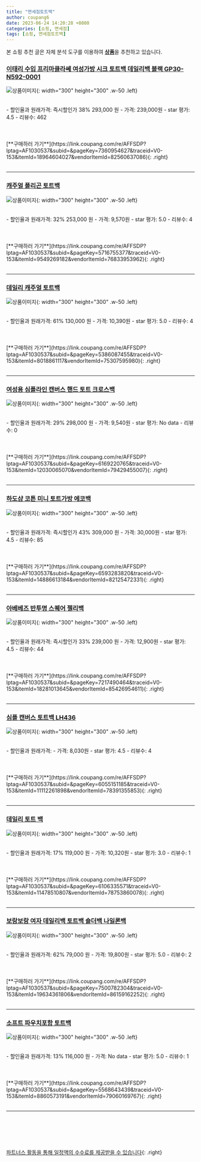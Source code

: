 ```yaml
---
title: "면세점토트백"
author: coupang6
date: 2023-06-24 14:20:28 +0800
categories: [쇼핑, 면세점]
tags: [쇼핑, 면세점토트백]
---
```


본 쇼핑 추천 글은 자체 분석 도구를 이용하여 [**상품**](https://link.coupang.com/a/bao1ui)을 추천하고 있습니다.

### [이태리 수입 프리마클라쎄 여성가방 시크 토트백 데일리백 블랙 GP30-N592-0001](https://link.coupang.com/re/AFFSDP?lptag=AF1030537&subid=&pageKey=7360954627&traceid=V0-153&itemId=18964604027&vendorItemId=82560637086)

![상품이미지](https://thumbnail6.coupangcdn.com/thumbnails/remote/230x230ex/image/vendor_inventory/eec7/4ae768278f27c214f260c927d603eb2f5f101dec29f60870ced342cf228d.jpg){: width="300" height="300" .w-50 .left}


<br>
- 할인율과 원래가격: 즉시할인가 38%  293,000   원
- 가격: 239,000원
- star 평가: 4.5
- 리뷰수: 462
<br>
<br>
<br>
<br>
[**구매하러 가기**](https://link.coupang.com/re/AFFSDP?lptag=AF1030537&subid=&pageKey=7360954627&traceid=V0-153&itemId=18964604027&vendorItemId=82560637086){: .right}
<br>
<br>

---

### [캐주얼 폴리곤 토트백](https://link.coupang.com/re/AFFSDP?lptag=AF1030537&subid=&pageKey=5716755377&traceid=V0-153&itemId=9549269182&vendorItemId=76833953962)

![상품이미지](https://thumbnail7.coupangcdn.com/thumbnails/remote/230x230ex/image/retail/images/1890617672485228-6283301b-c004-4049-9a57-18b03061d805.jpg){: width="300" height="300" .w-50 .left}


<br>
- 할인율과 원래가격: 32%  253,000   원
- 가격: 9,570원
- star 평가: 5.0
- 리뷰수: 4
<br>
<br>
<br>
<br>
[**구매하러 가기**](https://link.coupang.com/re/AFFSDP?lptag=AF1030537&subid=&pageKey=5716755377&traceid=V0-153&itemId=9549269182&vendorItemId=76833953962){: .right}
<br>
<br>

---

### [데일리 캐주얼 토트백](https://link.coupang.com/re/AFFSDP?lptag=AF1030537&subid=&pageKey=5386087455&traceid=V0-153&itemId=8018861117&vendorItemId=75307595980)

![상품이미지](https://thumbnail6.coupangcdn.com/thumbnails/remote/230x230ex/image/rs_quotation_api/nxsd3n99/29c0211f266b42a984b2f789503e1b43.jpg){: width="300" height="300" .w-50 .left}


<br>
- 할인율과 원래가격: 61%  130,000   원
- 가격: 10,390원
- star 평가: 5.0
- 리뷰수: 4
<br>
<br>
<br>
<br>
[**구매하러 가기**](https://link.coupang.com/re/AFFSDP?lptag=AF1030537&subid=&pageKey=5386087455&traceid=V0-153&itemId=8018861117&vendorItemId=75307595980){: .right}
<br>
<br>

---

### [여성용 심플라인 캔버스 핸드 토트 크로스백](https://link.coupang.com/re/AFFSDP?lptag=AF1030537&subid=&pageKey=6169220765&traceid=V0-153&itemId=12030065070&vendorItemId=79429455007)

![상품이미지](https://thumbnail8.coupangcdn.com/thumbnails/remote/230x230ex/image/rs_quotation_api/wsiawdtz/ac54f054352d4745baac38fdc88fce0a.jpg){: width="300" height="300" .w-50 .left}


<br>
- 할인율과 원래가격: 29%  298,000   원
- 가격: 9,540원
- star 평가: No data
- 리뷰수: 0
<br>
<br>
<br>
<br>
[**구매하러 가기**](https://link.coupang.com/re/AFFSDP?lptag=AF1030537&subid=&pageKey=6169220765&traceid=V0-153&itemId=12030065070&vendorItemId=79429455007){: .right}
<br>
<br>

---

### [하도샵 코튼 미니 토트가방 에코백](https://link.coupang.com/re/AFFSDP?lptag=AF1030537&subid=&pageKey=6593283820&traceid=V0-153&itemId=14886613184&vendorItemId=82125472331)

![상품이미지](https://thumbnail10.coupangcdn.com/thumbnails/remote/230x230ex/image/vendor_inventory/fb80/468f00e4222320a630e837b3b35df8ecfed6fdd594cf1809d942d40b6a52.jpeg){: width="300" height="300" .w-50 .left}


<br>
- 할인율과 원래가격: 즉시할인가 43%  309,000   원
- 가격: 30,000원
- star 평가: 4.5
- 리뷰수: 85
<br>
<br>
<br>
<br>
[**구매하러 가기**](https://link.coupang.com/re/AFFSDP?lptag=AF1030537&subid=&pageKey=6593283820&traceid=V0-153&itemId=14886613184&vendorItemId=82125472331){: .right}
<br>
<br>

---

### [아베베즈 반투명 스퀘어 젤리백](https://link.coupang.com/re/AFFSDP?lptag=AF1030537&subid=&pageKey=7217490464&traceid=V0-153&itemId=18281013645&vendorItemId=85426954611)

![상품이미지](https://thumbnail10.coupangcdn.com/thumbnails/remote/230x230ex/image/vendor_inventory/e82e/b97ab34d56f7093ad4d2aeb197fa3a53b0643c0fdb4f8beacf880d3e7b97.jpg){: width="300" height="300" .w-50 .left}


<br>
- 할인율과 원래가격: 즉시할인가 33%  239,000   원
- 가격: 12,900원
- star 평가: 4.5
- 리뷰수: 44
<br>
<br>
<br>
<br>
[**구매하러 가기**](https://link.coupang.com/re/AFFSDP?lptag=AF1030537&subid=&pageKey=7217490464&traceid=V0-153&itemId=18281013645&vendorItemId=85426954611){: .right}
<br>
<br>

---

### [심플 캔버스 토트백 LH436](https://link.coupang.com/re/AFFSDP?lptag=AF1030537&subid=&pageKey=6055151185&traceid=V0-153&itemId=11112261898&vendorItemId=78391355853)

![상품이미지](https://thumbnail7.coupangcdn.com/thumbnails/remote/230x230ex/image/rs_quotation_api/ecnxapd2/32f04b64e3c24ecbaec84454c5776509.jpg){: width="300" height="300" .w-50 .left}


<br>
- 할인율과 원래가격: 
- 가격: 8,030원
- star 평가: 4.5
- 리뷰수: 4
<br>
<br>
<br>
<br>
[**구매하러 가기**](https://link.coupang.com/re/AFFSDP?lptag=AF1030537&subid=&pageKey=6055151185&traceid=V0-153&itemId=11112261898&vendorItemId=78391355853){: .right}
<br>
<br>

---

### [데일리 토트 백](https://link.coupang.com/re/AFFSDP?lptag=AF1030537&subid=&pageKey=6106335571&traceid=V0-153&itemId=11478510807&vendorItemId=78753860078)

![상품이미지](https://thumbnail8.coupangcdn.com/thumbnails/remote/230x230ex/image/rs_quotation_api/f9kmfch7/98defc76fdfc4d34bdbd89cde736c54f.jpg){: width="300" height="300" .w-50 .left}


<br>
- 할인율과 원래가격: 17%  119,000   원
- 가격: 10,320원
- star 평가: 3.0
- 리뷰수: 1
<br>
<br>
<br>
<br>
[**구매하러 가기**](https://link.coupang.com/re/AFFSDP?lptag=AF1030537&subid=&pageKey=6106335571&traceid=V0-153&itemId=11478510807&vendorItemId=78753860078){: .right}
<br>
<br>

---

### [보랑보랑 여자 데일리백 토트백 숄더백 나일론백](https://link.coupang.com/re/AFFSDP?lptag=AF1030537&subid=&pageKey=7500782304&traceid=V0-153&itemId=19634361806&vendorItemId=86159162252)

![상품이미지](https://thumbnail8.coupangcdn.com/thumbnails/remote/230x230ex/image/vendor_inventory/511e/bb477964d585bee582d71901fa7c7d0ff6e1b5207fb9e94af20da159a054.png){: width="300" height="300" .w-50 .left}


<br>
- 할인율과 원래가격: 62%  79,000   원
- 가격: 19,800원
- star 평가: 5.0
- 리뷰수: 2
<br>
<br>
<br>
<br>
[**구매하러 가기**](https://link.coupang.com/re/AFFSDP?lptag=AF1030537&subid=&pageKey=7500782304&traceid=V0-153&itemId=19634361806&vendorItemId=86159162252){: .right}
<br>
<br>

---

### [소프트 파우치포함 토트백](https://link.coupang.com/re/AFFSDP?lptag=AF1030537&subid=&pageKey=5568643439&traceid=V0-153&itemId=8860573191&vendorItemId=79060169767)

![상품이미지](https://thumbnail10.coupangcdn.com/thumbnails/remote/230x230ex/image/vendor_inventory/7c00/abfdd61d9a36a6c589018540aef23f7a2332a7be7a4325904fc34166ed69.jpg){: width="300" height="300" .w-50 .left}


<br>
- 할인율과 원래가격: 13%  116,000   원
- 가격: No data
- star 평가: 5.0
- 리뷰수: 1
<br>
<br>
<br>
<br>
[**구매하러 가기**](https://link.coupang.com/re/AFFSDP?lptag=AF1030537&subid=&pageKey=5568643439&traceid=V0-153&itemId=8860573191&vendorItemId=79060169767){: .right}
<br>
<br>

---
<br><br><br><br><br> [파트너스 활동을 통해 일정액의 수수료를 제공받을 수 있습니다](https://link.coupang.com/a/bao1ui){: .right}